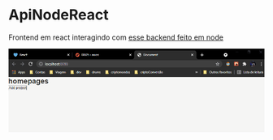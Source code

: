 # ApiNodeReact
Frontend em react interagindo com <a href="https://github.com/almcarvalho/Backend-Node.js/blob/main/README.md">esse backend feito em node</a>

![Alt Text](https://github.com/almcarvalho/ApiNodeReact/blob/main/demo/demo.gif)
